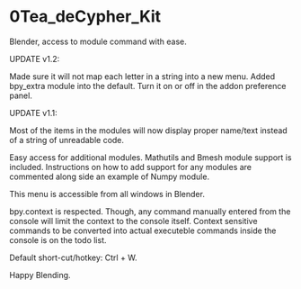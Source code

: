 # 0Tea_deCypher_Kit
Blender, access to module command with ease.

UPDATE v1.2:

Made sure it will not map each letter in a string into a new menu.
Added bpy_extra module into the default.  Turn it on or off in the addon preference panel.


UPDATE v1.1:

Most of the items in the modules will now display proper name/text instead of a string of unreadable code.


Easy access for additional modules.  Mathutils and Bmesh module support is included.  Instructions on how to add support for any modules are commented along side an example of Numpy module.

This menu is accessible from all windows in Blender.

bpy.context is respected.
Though, any command manually entered from the console will limit the context to the console itself.
Context sensitive commands to be converted into actual executeble commands inside the console is on the todo list.

Default short-cut/hotkey:  Ctrl + W.

Happy Blending.

